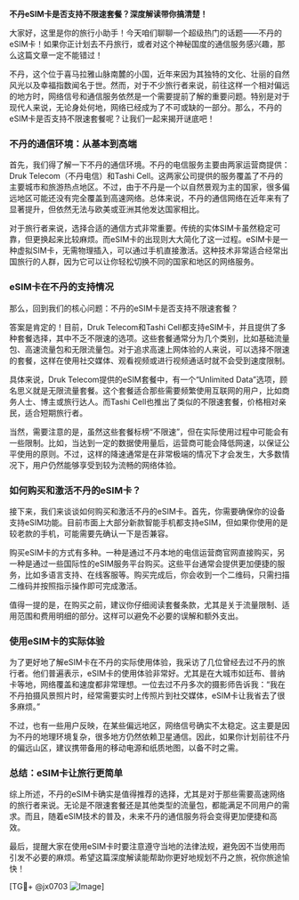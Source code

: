 **不丹eSIM卡是否支持不限速套餐？深度解读带你搞清楚！**

大家好，这里是你的旅行小助手！今天咱们聊聊一个超级热门的话题——不丹的eSIM卡！如果你正计划去不丹旅行，或者对这个神秘国度的通信服务感兴趣，那么这篇文章一定不能错过！

不丹，这个位于喜马拉雅山脉南麓的小国，近年来因为其独特的文化、壮丽的自然风光以及幸福指数闻名于世。然而，对于不少旅行者来说，前往这样一个相对偏远的地方时，网络信号和通信服务依然是一个需要提前了解的重要问题。特别是对于现代人来说，无论身处何地，网络已经成为了不可或缺的一部分。那么，不丹的eSIM卡是否支持不限速套餐呢？让我们一起来揭开谜底吧！

### 不丹的通信环境：从基本到高端

首先，我们得了解一下不丹的通信环境。不丹的电信服务主要由两家运营商提供：Druk Telecom（不丹电信）和Tashi Cell。这两家公司提供的服务覆盖了不丹的主要城市和旅游热点地区。不过，由于不丹是一个以自然景观为主的国家，很多偏远地区可能还没有完全覆盖到高速网络。总体来说，不丹的通信网络在近年来有了显著提升，但依然无法与欧美或亚洲其他发达国家相比。

对于旅行者来说，选择合适的通信方式非常重要。传统的实体SIM卡虽然稳定可靠，但更换起来比较麻烦。而eSIM卡的出现则大大简化了这一过程。eSIM卡是一种虚拟SIM卡，无需物理插入，可以通过手机直接激活。这种技术非常适合经常出国旅行的人群，因为它可以让你轻松切换不同的国家和地区的网络服务。

### eSIM卡在不丹的支持情况

那么，回到我们的核心问题：不丹的eSIM卡是否支持不限速套餐？

答案是肯定的！目前，Druk Telecom和Tashi Cell都支持eSIM卡，并且提供了多种套餐选择，其中不乏不限速的选项。这些套餐通常分为几个类别，比如基础流量包、高速流量包和无限流量包。对于追求高速上网体验的人来说，可以选择不限速的套餐，这样在使用社交媒体、观看视频或进行视频通话时就不会受到速度限制。

具体来说，Druk Telecom提供的eSIM套餐中，有一个“Unlimited Data”选项，顾名思义就是无限流量套餐。这个套餐适合那些需要频繁使用互联网的用户，比如商务人士、博主或旅行达人。而Tashi Cell也推出了类似的不限速套餐，价格相对亲民，适合短期旅行者。

当然，需要注意的是，虽然这些套餐标榜“不限速”，但在实际使用过程中可能会有一些限制。比如，当达到一定的数据使用量后，运营商可能会降低网速，以保证公平使用的原则。不过，这样的降速通常是在非常极端的情况下才会发生，大多数情况下，用户仍然能够享受到较为流畅的网络体验。

### 如何购买和激活不丹的eSIM卡？

接下来，我们来谈谈如何购买和激活不丹的eSIM卡。首先，你需要确保你的设备支持eSIM功能。目前市面上大部分新款智能手机都支持eSIM，但如果你使用的是较老款的手机，可能需要先确认一下是否兼容。

购买eSIM卡的方式有多种。一种是通过不丹本地的电信运营商官网直接购买，另一种是通过一些国际性的eSIM服务平台购买。这些平台通常会提供更加便捷的服务，比如多语言支持、在线客服等。购买完成后，你会收到一个二维码，只需扫描二维码并按照指示操作即可完成激活。

值得一提的是，在购买之前，建议你仔细阅读套餐条款，尤其是关于流量限制、适用范围和费用明细的部分。这样可以避免不必要的误解和额外支出。

### 使用eSIM卡的实际体验

为了更好地了解eSIM卡在不丹的实际使用体验，我采访了几位曾经去过不丹的旅行者。他们普遍表示，eSIM卡的使用体验非常好。尤其是在大城市如廷布、普纳卡等地，网络覆盖和速度都非常理想。一位去过不丹多次的摄影师告诉我：“我在不丹拍摄风景照片时，经常需要实时上传照片到社交媒体，eSIM卡让我省去了很多麻烦。”

不过，也有一些用户反映，在某些偏远地区，网络信号确实不太稳定。这主要是因为不丹的地理环境复杂，很多地方仍然依赖卫星通信。因此，如果你计划前往不丹的偏远山区，建议携带备用的移动电源和纸质地图，以备不时之需。

### 总结：eSIM卡让旅行更简单

综上所述，不丹的eSIM卡确实是值得推荐的选择，尤其是对于那些需要高速网络的旅行者来说。无论是不限速套餐还是其他类型的流量包，都能满足不同用户的需求。而且，随着eSIM技术的普及，未来不丹的通信服务将会变得更加便捷和高效。

最后，提醒大家在使用eSIM卡时要注意遵守当地的法律法规，避免因不当使用而引发不必要的麻烦。希望这篇深度解读能帮助你更好地规划不丹之旅，祝你旅途愉快！

[TG💪+ @jx0703 ![Image](https://github.com/user-attachments/assets/dbca1d08-cadb-493c-b0ec-ad6f7a83f270)]
